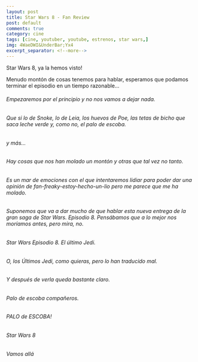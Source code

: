 ```yaml
---
layout: post
title: Star Wars 8 - Fan Review
post: default
comments: true
category: cine
tags: [cine, youtuber, youtube, estrenos, star wars,]
img: 4WaeDWI&UnderBar;Yx4
excerpt_separator: <!--more-->
---
```


Star Wars 8, ya la hemos visto!

Menudo montón de cosas tenemos para hablar, esperamos que podamos terminar el episodio en un tiempo razonable...

<!--more-->


###### Empezaremos por el principio y no nos vamos a dejar nada.

###### Que si lo de Snoke, lo de Leia, los huevos de Poe, las tetas de bicho que saca leche verde y, como no, el palo de escoba.

###### y más...

###### Hay cosas que nos han molado un montón y otras que tal vez no tanto.

###### Es un mar de emociones con el que intentaremos lidiar para poder dar una opinión de fan-freaky-estoy-hecho-un-lio pero me parece que me ha molado.

###### Suponemos que va a dar mucho de que hablar esta nueva entrega de la gran saga de Star Wars. Episodio 8. Pensábamos que a lo mejor nos moríamos antes, pero mira, no.

###### Star Wars Episodio 8. El último Jedi.

###### O, los Últimos Jedi, como quieras, pero lo han traducido mal.

###### Y después de verla queda bastante claro.

###### Palo de escoba compañeros.

###### PALO de ESCOBA!

###### Star Wars 8

###### Vamos allá